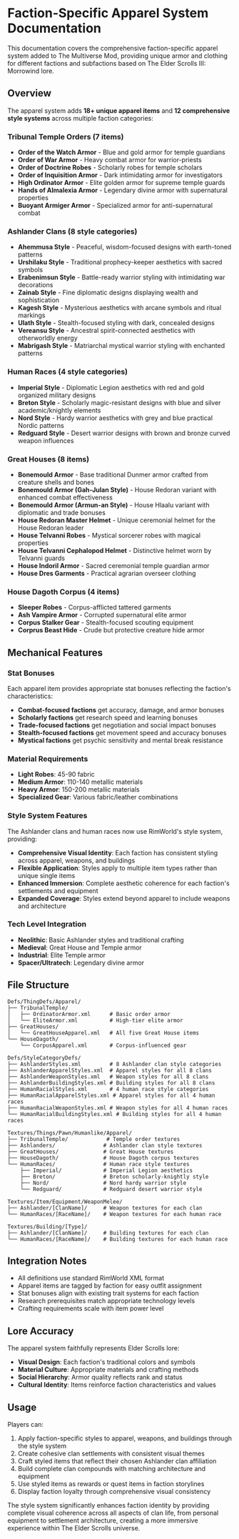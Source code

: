 # Faction-Specific Apparel System Documentation

This documentation covers the comprehensive faction-specific apparel system added to The Multiverse Mod, providing unique armor and clothing for different factions and subfactions based on The Elder Scrolls III: Morrowind lore.

## Overview

The apparel system adds **18+ unique apparel items** and **12 comprehensive style systems** across multiple faction categories:

### Tribunal Temple Orders (7 items)
- **Order of the Watch Armor** - Blue and gold armor for temple guardians
- **Order of War Armor** - Heavy combat armor for warrior-priests
- **Order of Doctrine Robes** - Scholarly robes for temple scholars
- **Order of Inquisition Armor** - Dark intimidating armor for investigators
- **High Ordinator Armor** - Elite golden armor for supreme temple guards
- **Hands of Almalexia Armor** - Legendary divine armor with supernatural properties
- **Buoyant Armiger Armor** - Specialized armor for anti-supernatural combat

### Ashlander Clans (8 style categories)
- **Ahemmusa Style** - Peaceful, wisdom-focused designs with earth-toned patterns
- **Urshilaku Style** - Traditional prophecy-keeper aesthetics with sacred symbols
- **Erabenimsun Style** - Battle-ready warrior styling with intimidating war decorations
- **Zainab Style** - Fine diplomatic designs displaying wealth and sophistication
- **Kagesh Style** - Mysterious aesthetics with arcane symbols and ritual markings
- **Ulath Style** - Stealth-focused styling with dark, concealed designs
- **Vereansu Style** - Ancestral spirit-connected aesthetics with otherworldly energy
- **Mabrigash Style** - Matriarchal mystical warrior styling with enchanted patterns

### Human Races (4 style categories)
- **Imperial Style** - Diplomatic Legion aesthetics with red and gold organized military designs
- **Breton Style** - Scholarly magic-resistant designs with blue and silver academic/knightly elements
- **Nord Style** - Hardy warrior aesthetics with grey and blue practical Nordic patterns
- **Redguard Style** - Desert warrior designs with brown and bronze curved weapon influences

### Great Houses (8 items)
- **Bonemould Armor** - Base traditional Dunmer armor crafted from creature shells and bones
- **Bonemould Armor (Gah-Julan Style)** - House Redoran variant with enhanced combat effectiveness
- **Bonemould Armor (Armun-an Style)** - House Hlaalu variant with diplomatic and trade bonuses
- **House Redoran Master Helmet** - Unique ceremonial helmet for the House Redoran leader
- **House Telvanni Robes** - Mystical sorcerer robes with magical properties
- **House Telvanni Cephalopod Helmet** - Distinctive helmet worn by Telvanni guards
- **House Indoril Armor** - Sacred ceremonial temple guardian armor
- **House Dres Garments** - Practical agrarian overseer clothing

### House Dagoth Corpus (4 items)
- **Sleeper Robes** - Corpus-afflicted tattered garments
- **Ash Vampire Armor** - Corrupted supernatural elite armor
- **Corpus Stalker Gear** - Stealth-focused scouting equipment
- **Corprus Beast Hide** - Crude but protective creature hide armor

## Mechanical Features

### Stat Bonuses
Each apparel item provides appropriate stat bonuses reflecting the faction's characteristics:
- **Combat-focused factions** get accuracy, damage, and armor bonuses
- **Scholarly factions** get research speed and learning bonuses
- **Trade-focused factions** get negotiation and social impact bonuses
- **Stealth-focused factions** get movement speed and accuracy bonuses
- **Mystical factions** get psychic sensitivity and mental break resistance

### Material Requirements
- **Light Robes**: 45-90 fabric
- **Medium Armor**: 110-140 metallic materials
- **Heavy Armor**: 150-200 metallic materials
- **Specialized Gear**: Various fabric/leather combinations

### Style System Features
The Ashlander clans and human races now use RimWorld's style system, providing:
- **Comprehensive Visual Identity**: Each faction has consistent styling across apparel, weapons, and buildings
- **Flexible Application**: Styles apply to multiple item types rather than unique single items
- **Enhanced Immersion**: Complete aesthetic coherence for each faction's settlements and equipment
- **Expanded Coverage**: Styles extend beyond apparel to include weapons and architecture

### Tech Level Integration
- **Neolithic**: Basic Ashlander styles and traditional crafting
- **Medieval**: Great House and Temple armor
- **Industrial**: Elite Temple armor
- **Spacer/Ultratech**: Legendary divine armor

## File Structure

```
Defs/ThingDefs/Apparel/
├── TribunalTemple/
│   ├── OrdinatorArmor.xml      # Basic order armor
│   └── EliteArmor.xml          # High-tier elite armor
├── GreatHouses/
│   └── GreatHouseApparel.xml   # All five Great House items
└── HouseDagoth/
    └── CorpusApparel.xml       # Corpus-influenced gear

Defs/StyleCategoryDefs/
├── AshlanderStyles.xml         # 8 Ashlander clan style categories
├── AshlanderApparelStyles.xml  # Apparel styles for all 8 clans
├── AshlanderWeaponStyles.xml   # Weapon styles for all 8 clans
├── AshlanderBuildingStyles.xml # Building styles for all 8 clans
├── HumanRacialStyles.xml       # 4 human race style categories
├── HumanRacialApparelStyles.xml # Apparel styles for all 4 human races
├── HumanRacialWeaponStyles.xml # Weapon styles for all 4 human races
└── HumanRacialBuildingStyles.xml # Building styles for all 4 human races

Textures/Things/Pawn/Humanlike/Apparel/
├── TribunalTemple/            # Temple order textures
├── Ashlanders/               # Ashlander clan style textures
├── GreatHouses/              # Great House textures
├── HouseDagoth/              # House Dagoth corpus textures
└── HumanRaces/               # Human race style textures
    ├── Imperial/             # Imperial Legion aesthetics
    ├── Breton/               # Breton scholarly-knightly style
    ├── Nord/                 # Nord hardy warrior style
    └── Redguard/             # Redguard desert warrior style

Textures/Item/Equipment/WeaponMelee/
├── Ashlander/[ClanName]/     # Weapon textures for each clan
└── HumanRaces/[RaceName]/    # Weapon textures for each human race

Textures/Building/[Type]/
├── Ashlander/[ClanName]/     # Building textures for each clan
└── HumanRaces/[RaceName]/    # Building textures for each human race
```

## Integration Notes

- All definitions use standard RimWorld XML format
- Apparel items are tagged by faction for easy outfit assignment
- Stat bonuses align with existing trait systems for each faction
- Research prerequisites match appropriate technology levels
- Crafting requirements scale with item power level

## Lore Accuracy

The apparel system faithfully represents Elder Scrolls lore:
- **Visual Design**: Each faction's traditional colors and symbols
- **Material Culture**: Appropriate materials and crafting methods
- **Social Hierarchy**: Armor quality reflects rank and status
- **Cultural Identity**: Items reinforce faction characteristics and values

## Usage

Players can:
1. Apply faction-specific styles to apparel, weapons, and buildings through the style system
2. Create cohesive clan settlements with consistent visual themes
3. Craft styled items that reflect their chosen Ashlander clan affiliation
4. Build complete clan compounds with matching architecture and equipment
5. Use styled items as rewards or quest items in faction storylines
6. Display faction loyalty through comprehensive visual consistency

The style system significantly enhances faction identity by providing complete visual coherence across all aspects of clan life, from personal equipment to settlement architecture, creating a more immersive experience within The Elder Scrolls universe.